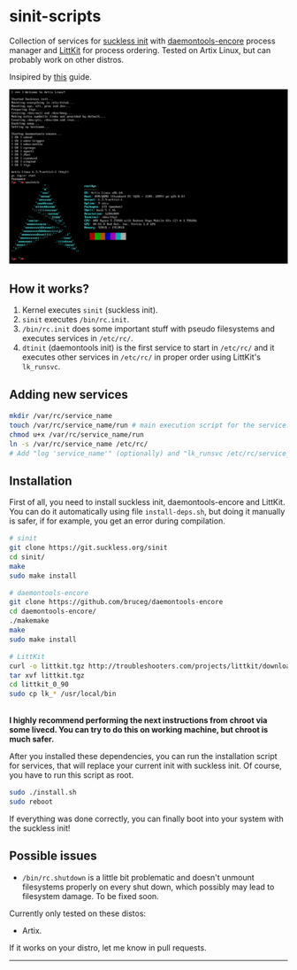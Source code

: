 # sinit-scripts

Collection of services for [suckless init](https://core.suckless.org/sinit/) with [daemontools-encore](http://untroubled.org/daemontools-encore/) process manager and [LittKit](http://troubleshooters.com/projects/littkit/) for process ordering. Tested on Artix Linux, but can probably work on other distros.

Insipired by [this](http://troubleshooters.com/linux/diy/suckless_init_on_plop.htm) guide.

![megainit](./stuff/artix-sinit.png)

## How it works?

1. Kernel executes `sinit` (suckless init).
2. `sinit` executes `/bin/rc.init`.
3. `/bin/rc.init` does some important stuff with pseudo filesystems and executes services in `/etc/rc/`.
4. `dtinit` (daemontools init) is the first service to start in `/etc/rc/` and it executes other services in `/etc/rc/` in proper order using LittKit's `lk_runsvc`.

## Adding new services
```bash
mkdir /var/rc/service_name
touch /var/rc/service_name/run # main execution script for the service. Note: daemontools-encore is going to restart the service every time it finishes execution of the run file. I you want to avoid this add "lk_forever 3600" at the end of the script.
chmod u+x /var/rc/service_name/run
ln -s /var/rc/service_name /etc/rc/
# Add "log 'service_name'" (optionally) and "lk_runsvc /etc/rc/service_name 0" to /etc/rc/dtinit/dtinit.sh 
```

## Installation
First of all, you need to install suckless init, daemontools-encore and LittKit. You can do it automatically using file `install-deps.sh`, but doing it manually is safer, if for example, you get an error during compilation.
```bash
# sinit
git clone https://git.suckless.org/sinit
cd sinit/
make
sudo make install
```
```bash
# daemontools-encore
git clone https://github.com/bruceg/daemontools-encore
cd daemontools-encore/
./makemake
make
sudo make install
```
```bash
# LittKit
curl -o littkit.tgz http://troubleshooters.com/projects/littkit/downloads/littkit_0_90.tgz
tar xvf littkit.tgz
cd littkit_0_90
sudo cp lk_* /usr/local/bin 
```
\
**I highly recommend performing the next instructions from chroot via some livecd. You can try to do this on working machine, but chroot is much safer.**


After you installed these dependencies, you can run the installation script for services, that will replace your current init with suckless init. Of course, you have to run this script as root.
```bash
sudo ./install.sh
sudo reboot
```
If everything was done correctly, you can finally boot into your system with the suckless init!

## Possible issues
* `/bin/rc.shutdown` is a little bit problematic and doesn't unmount filesystems properly on every shut down, which possibly may lead to filesystem damage. To be fixed soon.

Currently only tested on these distos:

- Artix.

If it works on your distro,  let me know in pull requests. 

***
